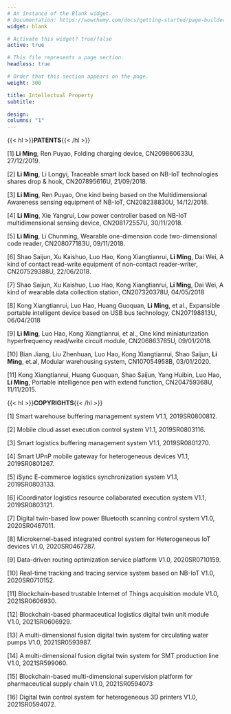 ```yaml
---
# An instance of the Blank widget.
# Documentation: https://wowchemy.com/docs/getting-started/page-builder/
widget: blank

# Activate this widget? true/false
active: true

# This file represents a page section.
headless: true

# Order that this section appears on the page.
weight: 300

title: Intellectual Property
subtitle: 

design:
columns: "1"
---
```

{{< hl >}}**PATENTS**{{< /hl >}}


[1] **Li Ming**, Ren Puyao, Folding charging device, CN209860633U, 27/12/2019.

[2] **Li Ming**, Li Longyi, Traceable smart lock based on NB-IoT technologies shares drop & hook, CN207895616U, 21/09/2018.

[3] **Li Ming**, Ren Puyao, One kind being based on the Multidimensional Awareness sensing equipment of NB-IoT, CN208238830U, 14/12/2018.

[4] **Li Ming**, Xie Yangrui, Low power controller based on NB-IoT multidimensional sensing device, CN208172557U, 30/11/2018.

[5] **Li Ming**, Li Chunming, Wearable one-dimension code two-dimensional code reader, CN208077183U, 09/11/2018.

[6] Shao Saijun, Xu Kaishuo, Luo Hao, Kong Xiangtianrui, **Li Ming**, Dai Wei, A kind of contact read-write equipment of non-contact reader-writer, CN207529388U, 22/06/2018.

[7] Shao Saijun, Xu Kaishuo, Luo Hao, Kong Xiangtianrui, **Li Ming**, Dai Wei, A kind of wearable data collection station, CN207320378U, 04/05/2018

[8] Kong Xiangtianrui, Luo Hao, Huang Guoquan, **Li Ming**, et al., Expansible portable intelligent device based on USB bus technology, CN207198813U, 06/04/2018

[9] **Li Ming**, Luo Hao, Kong Xiangtianrui, et al., One kind miniaturization hyperfrequency read/write circuit module, CN206863785U, 09/01/2018.

[10] Bian Jiang, Liu Zhenhuan, Luo Hao, Kong Xiangtianrui, Shao Saijun, **Li Ming**, et.al, Modular warehousing system, CN107054958B, 03/01/2020.

[11] Kong Xiangtianrui, Huang Guoquan, Shao Saijun, Yang Huibin, Luo Hao, **Li Ming**, Portable intelligence pen with extend function, CN204759368U, 11/11/2015.

{{< hl >}}**COPYRIGHTS**{{< /hl >}}


[1] Smart warehouse buffering management system V1.1, 2019SR0800812.

[2] Mobile cloud asset execution control system V1.1, 2019SR0803116.

[3] Smart logistics buffering management system V1.1, 2019SR0801270.

[4] Smart UPnP mobile gateway for heterogeneous devices V1.1, 2019SR0801267.

[5] iSync E-commerce logistics synchronization system V1.1, 2019SR0803133.

[6] iCoordinator logistics resource collaborated execution system V1.1, 2019SR0803121.

[7] Digital twin-based low power Bluetooth scanning control system V1.0, 2020SR0467011.

[8] Microkernel-based integrated control system for Heterogeneous IoT devices V1.0, 2020SR0467287.

[9] Data-driven routing optimization service platform V1.0, 2020SR0710159.

[10] Real-time tracking and tracing service system based on NB-IoT V1.0, 2020SR0710152.

[11] Blockchain-based trustable Internet of Things acquisition module V1.0, 2021SR0606930.

[12] Blockchain-based pharmaceutical logistics digital twin unit module V1.0, 2021SR0606929.

[13] A multi-dimensional fusion digital twin system for circulating water pumps V1.0, 2021SR0593987.

[14] A multi-dimensional fusion digital twin system for SMT production line V1.0, 2021SR599060.

[15] Blockchain-based multi-dimensional supervision platform for pharmaceutical supply chain V1.0, 2021SR0594073

[16] Digital twin control system for heterogeneous 3D printers V1.0, 2021SR0594072.
